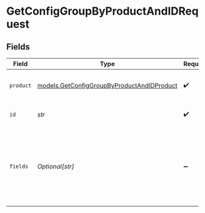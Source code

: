 # GetConfigGroupByProductAndIDRequest


## Fields

| Field                                                                                                                                                                            | Type                                                                                                                                                                             | Required                                                                                                                                                                         | Description                                                                                                                                                                      |
| -------------------------------------------------------------------------------------------------------------------------------------------------------------------------------- | -------------------------------------------------------------------------------------------------------------------------------------------------------------------------------- | -------------------------------------------------------------------------------------------------------------------------------------------------------------------------------- | -------------------------------------------------------------------------------------------------------------------------------------------------------------------------------- |
| `product`                                                                                                                                                                        | [models.GetConfigGroupByProductAndIDProduct](../models/getconfiggroupbyproductandidproduct.md)                                                                                   | :heavy_check_mark:                                                                                                                                                               | Name of the Cribl product to get the Worker Groups or Edge Fleets for.                                                                                                           |
| `id`                                                                                                                                                                             | *str*                                                                                                                                                                            | :heavy_check_mark:                                                                                                                                                               | The <code>id</code> of the Worker Group or Edge Fleet to get.                                                                                                                    |
| `fields`                                                                                                                                                                         | *Optional[str]*                                                                                                                                                                  | :heavy_minus_sign:                                                                                                                                                               | Comma-separated list of additional properties to include in the response. Available values are <code>git.commit</code>, <code>git.localChanges</code>, and <code>git.log</code>. |